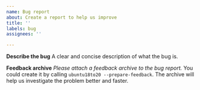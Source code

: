 ```yaml
---
name: Bug report
about: Create a report to help us improve
title: ''
labels: bug
assignees: ''

---
```


**Describe the bug**
A clear and concise description of what the bug is.

**Feedback archive**
*Please attach a feedback archive to the bug report.*
You could create it by calling `ubuntu18to20 --prepare-feedback`.
The archive will help us investigate the problem better and faster.
